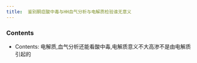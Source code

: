 ```yaml
---
title:  鉴别酮症酸中毒与HH血气分析与电解质检验谁无意义
--- 
```


### Contents
- Contents: 电解质,血气分析还能看酸中毒,电解质意义不大高渗不是由电解质引起的

